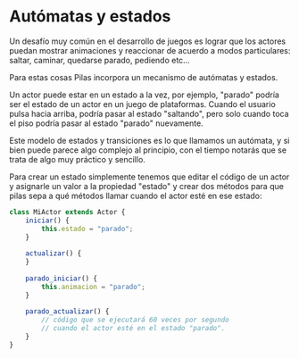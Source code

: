 # Autómatas y estados

Un desafío muy común en el desarrollo de juegos es lograr que los actores puedan mostrar animaciones y reaccionar de acuerdo a modos particulares: saltar, caminar, quedarse parado, pediendo etc…

Para estas cosas Pilas incorpora un mecanismo de autómatas y estados.

Un actor puede estar en un estado a la vez, por ejemplo, "parado" podría ser el estado de un actor en un juego de plataformas. Cuando el usuario pulsa hacia arriba, podría pasar al estado "saltando", pero solo cuando toca el piso podría pasar al estado "parado" nuevamente.

Este modelo de estados y transiciones es lo que llamamos un autómata, y si bien puede parece algo complejo al principio, con el tiempo notarás que se trata de algo muy práctico y sencillo. 

Para crear un estado simplemente tenemos que editar el código de un actor y asignarle un valor a la propiedad "estado" y crear dos métodos para que pilas sepa a qué métodos llamar cuando el actor esté en ese estado:

```typescript
class MiActor extends Actor {
    iniciar() {
        this.estado = "parado";
    }
    
    actualizar() {
    }
    
    parado_iniciar() {
        this.animacion = "parado";
    }
    
    parado_actualizar() {
  		// código que se ejecutará 60 veces por segundo
        // cuando el actor esté en el estado "parado".
    }
}
```

